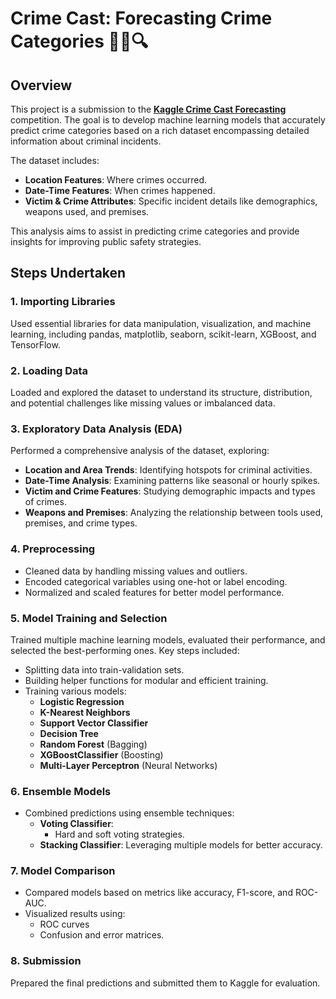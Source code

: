 # Crime Cast: Forecasting Crime Categories 🕵️‍♂️🔍

## Overview
This project is a submission to the **[Kaggle Crime Cast Forecasting](https://www.kaggle.com/competitions/crime-cast-forecasting-crime-categories)** competition. The goal is to develop machine learning models that accurately predict crime categories based on a rich dataset encompassing detailed information about criminal incidents.

The dataset includes:
- **Location Features**: Where crimes occurred.
- **Date-Time Features**: When crimes happened.
- **Victim & Crime Attributes**: Specific incident details like demographics, weapons used, and premises.

This analysis aims to assist in predicting crime categories and provide insights for improving public safety strategies.

## Steps Undertaken
### 1. Importing Libraries
Used essential libraries for data manipulation, visualization, and machine learning, including pandas, matplotlib, seaborn, scikit-learn, XGBoost, and TensorFlow.

### 2. Loading Data
Loaded and explored the dataset to understand its structure, distribution, and potential challenges like missing values or imbalanced data.

### 3. Exploratory Data Analysis (EDA)
Performed a comprehensive analysis of the dataset, exploring:
- **Location and Area Trends**: Identifying hotspots for criminal activities.
- **Date-Time Analysis**: Examining patterns like seasonal or hourly spikes.
- **Victim and Crime Features**: Studying demographic impacts and types of crimes.
- **Weapons and Premises**: Analyzing the relationship between tools used, premises, and crime types.

### 4. Preprocessing
- Cleaned data by handling missing values and outliers.
- Encoded categorical variables using one-hot or label encoding.
- Normalized and scaled features for better model performance.

### 5. Model Training and Selection
Trained multiple machine learning models, evaluated their performance, and selected the best-performing ones. Key steps included:
- Splitting data into train-validation sets.
- Building helper functions for modular and efficient training.
- Training various models:
  - **Logistic Regression**
  - **K-Nearest Neighbors**
  - **Support Vector Classifier**
  - **Decision Tree**
  - **Random Forest** (Bagging)
  - **XGBoostClassifier** (Boosting)
  - **Multi-Layer Perceptron** (Neural Networks)

### 6. Ensemble Models
- Combined predictions using ensemble techniques:
  - **Voting Classifier**:
    - Hard and soft voting strategies.
  - **Stacking Classifier**: Leveraging multiple models for better accuracy.

### 7. Model Comparison
- Compared models based on metrics like accuracy, F1-score, and ROC-AUC.
- Visualized results using:
  - ROC curves
  - Confusion and error matrices.

### 8. Submission
Prepared the final predictions and submitted them to Kaggle for evaluation.
